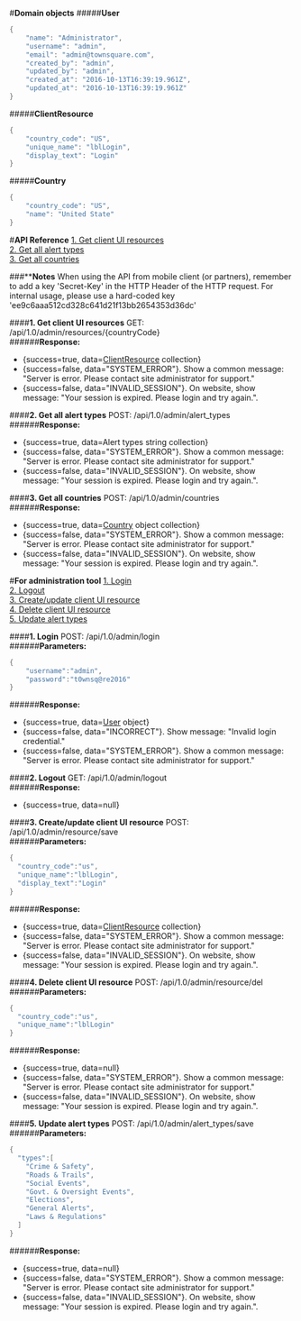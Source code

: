 #**Domain objects**
#####**User**
```csharp
{
    "name": "Administrator",
    "username": "admin",
    "email": "admin@townsquare.com",
    "created_by": "admin",
    "updated_by": "admin",
    "created_at": "2016-10-13T16:39:19.961Z",
    "updated_at": "2016-10-13T16:39:19.961Z"
}
```
#####**ClientResource**
```csharp
{
    "country_code": "US",
    "unique_name": "lblLogin",
    "display_text": "Login"
}
```
#####**Country**
```csharp
{
    "country_code": "US",
    "name": "United State"
}
```
#**API Reference**
[1. Get client UI resources](#1-get-client-ui-resources)  
[2. Get all alert types](#2-get-all-alert-types)  
[3. Get all countries](#3-get-all-countries)  

###****Notes**
When using the API from mobile client (or partners), remember to add a key 'Secret-Key' in the HTTP Header of the HTTP request. For internal usage, please use a hard-coded key 'ee9c6aaa512cd328c641d21f13bb2654353d36dc'

####**1. Get client UI resources**
GET: <HOST>/api/1.0/admin/resources/{countryCode}  
######**Response:**
- {success=true, data=[ClientResource](#clientresource) collection}
- {success=false, data="SYSTEM_ERROR"}. Show a common message: "Server is error. Please contact site administrator for support."
- {success=false, data="INVALID_SESSION"}. On website, show message: "Your session is expired. Please login and try again.".

####**2. Get all alert types**
POST: <HOST>/api/1.0/admin/alert_types  
######**Response:**
- {success=true, data=Alert types string collection}
- {success=false, data="SYSTEM_ERROR"}. Show a common message: "Server is error. Please contact site administrator for support."
- {success=false, data="INVALID_SESSION"}. On website, show message: "Your session is expired. Please login and try again.".

####**3. Get all countries**
POST: <HOST>/api/1.0/admin/countries  
######**Response:**
- {success=true, data=[Country](#country) object collection}
- {success=false, data="SYSTEM_ERROR"}. Show a common message: "Server is error. Please contact site administrator for support."
- {success=false, data="INVALID_SESSION"}. On website, show message: "Your session is expired. Please login and try again.".

#**For administration tool**
[1. Login](#1-login)  
[2. Logout](#2-logout)  
[3. Create/update client UI resource](#3-createupdate-client-ui-resource)  
[4. Delete client UI resource](#4-delete-client-ui-resource)  
[5. Update alert types](#5-update-alert-types)  

####**1. Login**
POST: <HOST>/api/1.0/admin/login  
######**Parameters:**
```csharp
{  
    "username":"admin",  
    "password":"t0wnsq@re2016"  
}
```
######**Response:**
- {success=true, data=[User](#user) object}
- {success=false, data="INCORRECT"}. Show message: "Invalid login credential."
- {success=false, data="SYSTEM_ERROR"}. Show a common message: "Server is error. Please contact site administrator for support."

####**2. Logout**
GET: <HOST>/api/1.0/admin/logout  
######**Response:**
- {success=true, data=null}

####**3. Create/update client UI resource**
POST: <HOST>/api/1.0/admin/resource/save  
######**Parameters:**
```csharp
{  
  "country_code":"us",
  "unique_name":"lblLogin",
  "display_text":"Login"
}
```
######**Response:**
- {success=true, data=[ClientResource](#clientresource) collection}
- {success=false, data="SYSTEM_ERROR"}. Show a common message: "Server is error. Please contact site administrator for support."
- {success=false, data="INVALID_SESSION"}. On website, show message: "Your session is expired. Please login and try again.".

####**4. Delete client UI resource**
POST: <HOST>/api/1.0/admin/resource/del  
######**Parameters:**
```csharp
{  
  "country_code":"us",
  "unique_name":"lblLogin"
}
```
######**Response:**
- {success=true, data=null}
- {success=false, data="SYSTEM_ERROR"}. Show a common message: "Server is error. Please contact site administrator for support."  
- {success=false, data="INVALID_SESSION"}. On website, show message: "Your session is expired. Please login and try again.".

####**5. Update alert types**
POST: <HOST>/api/1.0/admin/alert_types/save  
######**Parameters:**
```csharp
{
  "types":[
    "Crime & Safety",
    "Roads & Trails",
    "Social Events",
    "Govt. & Oversight Events",
    "Elections",
    "General Alerts",
    "Laws & Regulations"
  ]
}
```
######**Response:**
- {success=true, data=null}
- {success=false, data="SYSTEM_ERROR"}. Show a common message: "Server is error. Please contact site administrator for support."  
- {success=false, data="INVALID_SESSION"}. On website, show message: "Your session is expired. Please login and try again.".

